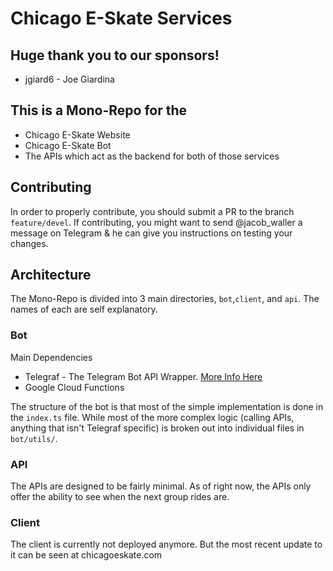 # Chicago E-Skate Services

## Huge thank you to our sponsors!
- jgiard6 - Joe Giardina

## This is a Mono-Repo for the

- Chicago E-Skate Website
- Chicago E-Skate Bot
- The APIs which act as the backend for both of those services

## Contributing

In order to properly contribute, you should submit a PR to the branch `feature/devel`. If contributing, you might want to send @jacob_waller a message on Telegram & he can give you instructions on testing your changes.

## Architecture

The Mono-Repo is divided into 3 main directories, `bot`,`client`, and `api`. The names of each are self explanatory.

### Bot

Main Dependencies

- Telegraf - The Telegram Bot API Wrapper. [More Info Here](https://telegraf.js.org)
- Google Cloud Functions

The structure of the bot is that most of the simple implementation is done in the `index.ts` file. While most of the more complex logic (calling APIs, anything that isn't Telegraf specific) is broken out into individual files in `bot/utils/`.

### API

The APIs are designed to be fairly minimal. As of right now, the APIs only offer the ability to see when the next group rides are.

### Client

The client is currently not deployed anymore. But the most recent update to it can be seen at chicagoeskate.com
